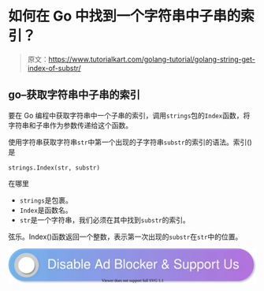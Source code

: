 # 如何在 Go 中找到一个字符串中子串的索引？

> 原文：<https://www.tutorialkart.com/golang-tutorial/golang-string-get-index-of-substr/>

## go–获取字符串中子串的索引

要在 Go 编程中获取字符串中一个子串的索引，调用`strings`包的`Index`函数，将字符串和子串作为参数传递给这个函数。

使用字符串获取字符串`str`中第一个出现的子字符串`substr`的索引的语法。索引()是

```
strings.Index(str, substr)
```

在哪里

*   `strings`是包裹。
*   `Index`是函数名。
*   `str`是一个字符串，我们必须在其中找到`substr`的索引。

弦乐。Index()函数返回一个整数，表示第一次出现的`substr`在`str`中的位置。

[![](img/925da31b32d6bc3827932f6c8afb11bb.png)](https://www.tutorialkart.com/)